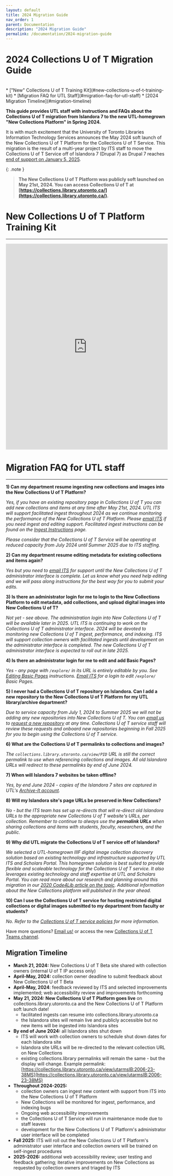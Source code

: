 ```yaml
---
layout: default
title: 2024 Migration Guide
nav_order: 1
parent: Documentation
description: "2024 Migration Guide"
permalink: /documentation/2024-migration-guide
---
```


# 2024 Collections U of T Migration Guide

<br/>  
* ["New" Collections U of T Training Kit](#new-collections-u-of-t-training-kit)
* [Migration FAQ for UTL Staff](#migration-faq-for-utl-staff)
* [2024 Migration Timeline](#migration-timeline)

  
**This guide provides UTL staff with instructions and FAQs about the Collections U of T migration from Islandora 7 to the new UTL-homegrown "New Collections Platform" in Spring 2024.**


It is with much excitement that the University of Toronto Libraries Information Technology Services announces the May 2024 soft launch of the New Collections U of T Platform for the Collections U of T Service. This migration is the result of a multi-year project by ITS staff to move the Collections U of T Service off of Islandora 7 (Drupal 7) as Drupal 7 reaches [end of support on January 5, 2025](https://www.drupal.org/about/drupal-7/d7eol/partners?gad_source=1&gclid=CjwKCAiA_tuuBhAUEiwAvxkgTpcqWPPQRldzo2woWqXjQGdC9r5TTSbAuycGH45nlNF-2FpSv2Iv9xoCsB8QAvD_BwE).

{: .note }
> **The New Collections U of T Platform was publicly soft launched on May 21st, 2024. You can access Collections U of T at [https://collections.library.utoronto.ca/](https://collections.library.utoronto.ca/).**

 
# New Collections U of T Platform Training Kit
--------

<iframe src="https://scribehow.com/embed/New_Collections_U_of_T_Training_Kit__KUE0zz27QsWojLN6cdfs7g?as=scrollable&skipIntro=true&removeLogo=true" width="100%" height="640" allowfullscreen frameborder="0"></iframe>

# Migration FAQ for UTL staff
--------

**1) Can my department resume ingesting new collections and images into the New Collections U of T Platform?**

_Yes, if you have an existing repository page in Collections U of T you can add new collections and items at any time after May 21st, 2024. UTL ITS will support facilitated ingest throughout 2024 as we continue monitoring the performance of the New Collections U of T Platform. Please [email ITS](mailto:digitalinitiatives@library.utoronto.ca) if you need ingest and editing support. Facilitated ingest instructions can be found on the [Ingest Instructions](https://utlib.github.io/collections-uoft/documentation/ingest-instructions) page._

_Please consider that the Collections U of T Service will be operating at reduced capacity from July 2024 until Summer 2025 due to ITS staffing._

**2) Can my department resume editing metadata for existing collections and items again?**

_Yes but you need to [email ITS](mailto:digitalinitiatives@library.utoronto.ca) for support until the New Collections U of T administrator interface is complete. Let us know what you need help editing and we will pass along instructions for the best way for you to submit your edits._

**3) Is there an administrator login for me to login to the New Collections Platform to edit metadata, add collections, and upload digital images into New Collections U of T?**

_Not yet - see above. The administration login into New Collections U of T will be available later in 2025. UTL ITS is continuing to work on the Collections U of T administrator interface. 2024 will be devoted to monitoring new Collections U of T ingest, performance, and indexing. ITS will support collection owners with facilitated ingests until development on the administrator interface is completed. The new Collections U of T administrator interface is expected to roll out in late 2025._ 

**4) Is there an administrator login for me to edit and add Basic Pages?**

_Yes - any page with `/explore/` in its URL is entirely editable by you. See [Editing Basic Pages](https://utlib.github.io/collections-uoft/documentation/add-simple-page) instructions. [Email ITS](mailto:digitalinitiatives@library.utoronto.ca) for a login to edit `/explore/` Basic Pages._ 

**5) I never had a Collections U of T repository on Islandora. Can I add a new repository to the New Collections U of T Platform for my UTL library/archive department?**

_Due to service capacity from July 1, 2024 to Summer 2025 we will not be adding any new repositories into New Collections U of T. You can [email us](mailto:digitalinitiatives@library.utoronto.ca) to [request a new repository](https://utlib.github.io/collections-uoft/documentation/adding-new-collections) at any time. Collections U of T service staff will review these requests and onboard new repositories beginning in Fall 2025 for you to begin using the Collections U of T service._

**6) What are the Collections U of T permalinks to collections and images?**

_The `collections.library.utoronto.ca/view/PID` URL is still the correct permalink to use when referencing collections and images. All old Islandora URLs will redirect to these permalinks by end of June 2024._

**7) When will Islandora 7 websites be taken offline?**

_Yes, by end June 2024 - copies of the Islandora 7 sites are captured in UTL's [Archive-It account](https://archive-it.org/collections/6473)._

**8) Will my Islandora site's page URLs be preserved in New Collections?**

_No - but the ITS team has set up re-directs that will re-direct old Islandora URLs to the appropriate new Collections U of T website's URLs, per collection. Remember to continue to always use the **permalink URLs** when sharing collections and items with students, faculty, researchers, and the public._

**9) Why did UTL migrate the Collections U of T service off of Islandora?**

_We selected a UTL-homegrown IIIF digital image collection discovery solution based on existing technology and infrastructure supported by UTL ITS and Scholars Portal. This homegrown solution is best suited to provide flexible and scaleable technology for the Collections U of T service. It also leverages existing technology and staff expertise at UTL and Scholars Portal. You can read more about our research and planning around this migration in our [2020 Code4Lib article on the topic](https://journal.code4lib.org/articles/15000). Additional information about the New Collections platform will published in the year ahead._

**10) Can I use the Collections U of T service for hosting restricted digital collections or digital images submitted to my department from faculty or students?**

_No. Refer to the [Collections U of T service policies](https://utlib.github.io/collections-uoft/#collections-u-of-t-policies) for more information._

Have more questions? [Email us!](mailto:digitalinitiatives@library.utoronto.ca) or access the new [Collections U of T Teams channel](https://teams.microsoft.com/l/channel/19%3a0c2caaac27a04fe7b6e37018970a66b5%40thread.tacv2/Collections%2520U%2520of%2520T?groupId=2151c2c7-2063-412d-8ebf-de2c9f809003&tenantId=78aac226-2f03-4b4d-9037-b46d56c55210).


## Migration Timeline

* **March 21, 2024:** New Collections U of T Beta site shared with collection owners (internal U of T IP access only)
* **April-May, 2024:** collection owner deadline to submit feedback about New Collections U of T Beta
* **April-May, 2024**: feedback reviewed by ITS and selected improvements implemented; web accessibility review and improvements forthcoming
* **May 21, 2024: New Collections U of T Platform goes live** on collections.library.utoronto.ca and the New Collections U of T Platform soft launch date!
  * facilitated ingests can resume into collections.library.utoronto.ca
  * the Islandora sites will remain live and publicly accessible but no new items will be ingested into Islandora sites
* **By end of June 2024:** all Islandora sites shut down
  * ITS will work with collection owners to schedule shut down dates for each Islandora site
  * Islandora site URLs will be re-directed to the relevant collection URL on New Collections
  * existing collections.library permalinks will remain the same - but the display will change. Example permalink: [https://collections.library.utoronto.ca/view/utarmsIB:2006-23-38MS](https://collections.library.utoronto.ca/view/utarmsIB:2006-23-38MS)
* **Throughout 2024-2025:**
  * collection owners can ingest new content with support from ITS into the New Collections U of T Platform
  * New Collections will be monitored for ingest, performance, and indexing bugs
  * Ongoing web accessibility improvements
  * the Collections U of T Service will run in maintenance mode due to staff leaves
  * development for the New Collections U of T Platform's administrator user interface will be completed
* **Fall 2025:** ITS will roll out the New Collections U of T Platform's administrator user interface and collection owners will be trained on self-ingest procedures
* **2025-2026:** additional web accessibility review; user testing and feedback gathering; iterative improvements on New Collections as requested by collection owners and triaged by ITS
